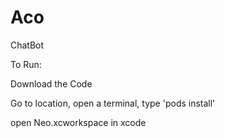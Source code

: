 # Aco
ChatBot

To Run:

Download the Code

Go to location, open a terminal, type 'pods install'

open Neo.xcworkspace in xcode

